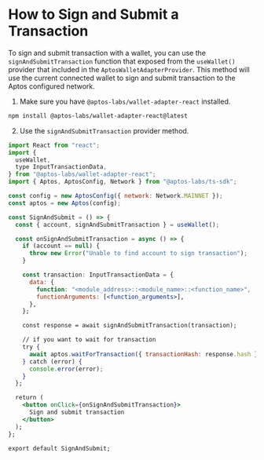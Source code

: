 # How to Sign and Submit a Transaction

To sign and submit transaction with a wallet, you can use the `signAndSubmitTransaction` function that exposed from the `useWallet()` provider that included in the `AptosWalletAdapterProvider`.
This method will use the current connected wallet to sign and submit transaction to the Aptos configured network.

1. Make sure you have `@aptos-labs/wallet-adapter-react` installed.

```bash
npm install @aptos-labs/wallet-adapter-react@latest
```

2. Use the `signAndSubmitTransaction` provider method.

```jsx
import React from "react";
import {
  useWallet,
  type InputTransactionData,
} from "@aptos-labs/wallet-adapter-react";
import { Aptos, AptosConfig, Network } from "@aptos-labs/ts-sdk";

const config = new AptosConfig({ network: Network.MAINNET });
const aptos = new Aptos(config);

const SignAndSubmit = () => {
  const { account, signAndSubmitTransaction } = useWallet();

  const onSignAndSubmitTransaction = async () => {
    if (account == null) {
      throw new Error("Unable to find account to sign transaction");
    }

    const transaction: InputTransactionData = {
      data: {
        function: "<module_address>::<module_name>::<function_name>",
        functionArguments: [<function_arguments>],
      },
    };

    const response = await signAndSubmitTransaction(transaction);

    // if you want to wait for transaction
    try {
      await aptos.waitForTransaction({ transactionHash: response.hash });
    } catch (error) {
      console.error(error);
    }
  };

  return (
    <button onClick={onSignAndSubmitTransaction}>
      Sign and submit transaction
    </button>
  );
};

export default SignAndSubmit;
```
